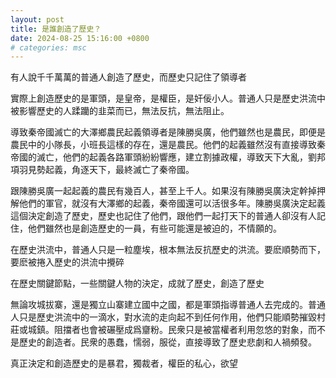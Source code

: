 ```yaml
---
layout: post
title: 是誰創造了歷史？
date: 2024-08-25 15:16:00 +0800
# categories: msc
---
```


有人說千千萬萬的普通人創造了歷史，而歷史只記住了領導者

實際上創造歷史的是軍頭，是皇帝，是權臣，是奸佞小人。普通人只是歷史洪流中被影響歷史的人蹂躪的韭菜而已，無法反抗，無法阻止。

導致秦帝國滅亡的大澤鄉農民起義領導者是陳勝吳廣，他們雖然也是農民，即便是農民中的小隊長，小班長這樣的存在，還是農民。他們的起義雖然沒有直接導致秦帝國的滅亡，他們的起義各路軍頭紛紛響應，建立割據政權，導致天下大亂，劉邦項羽見勢起義，角逐天下，最終滅亡了秦帝國。

跟陳勝吳廣一起起義的農民有幾百人，甚至上千人。如果沒有陳勝吳廣決定幹掉押解他們的軍官，就沒有大澤鄉的起義，秦帝國還可以活很多年。陳勝吳廣決定起義這個決定創造了歷史，歷史也記住了他們，跟他們一起打天下的普通人卻沒有人記住，他們雖然也是創造歷史的一員，有些可能還是被迫的，不情願的。

在歷史洪流中，普通人只是一粒塵埃，根本無法反抗歷史的洪流。要麽順勢而下，要麽被捲入歷史的洪流中攪碎

在歷史關鍵節點，一些關鍵人物的決定，成就了歷史，創造了歷史

無論攻城拔寨，還是獨立山寨建立國中之國，都是軍頭指導普通人去完成的。普通人只是歷史洪流中的一滴水，對水流的走向起不到任何作用，他們只能順勢摧毀村莊或城鎮。阻擋者也會被碾壓成爲齏粉。民衆只是被當權者利用忽悠的對象，而不是歷史的創造者。民衆的愚蠢，懦弱，服從，直接導致了歷史悲劇和人禍頻發。

真正決定和創造歷史的是暴君，獨裁者，權臣的私心，欲望